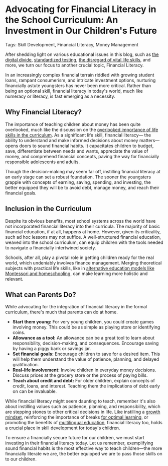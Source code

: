 # Advocating for Financial Literacy in the School Curriculum: An Investment in Our Children's Future

Tags: Skill Development, Financial Literacy, Money Management

After shedding light on various educational issues in this blog, such as [the digital divide](/xedublog/modern-challenges/addressing-the-digital-divide-ensuring-equal-access.md), [standardized testing](/education-fundamentals/the-debate-on-standardized-testing.md), [the disregard of vital life skills](/education-fundamentals/the-overlooked-importance-of-life-skills-in-curriculum.md), and more, we turn our focus to another crucial topic, Financial Literacy. 

In an increasingly complex financial terrain riddled with growing student loans, rampant consumerism, and intricate investment options, nurturing financially astute youngsters has never been more critical. Rather than being an optional skill, financial literacy in today's world, much like numeracy or literacy, is fast emerging as a necessity. 

## Why Financial Literacy?

The importance of teaching children about money has been quite overlooked, much like the discussion on the [overlooked importance of life skills in the curriculum](/xedublog/education-fundamentals/the-overlooked-importance-of-life-skills-in-curriculum.md). As a significant life skill, financial literacy— the ability to understand and make informed decisions about money matters— opens doors to sound financial habits. It capacitates children to budget, save, differentiate between needs and wants, appreciate the value of money, and comprehend financial concepts, paving the way for financially responsible adolescents and adults. 

Though the decision-making may seem far off, instilling financial literacy at an early stage can set a robust foundation. The sooner the youngsters grapple with concepts of earning, saving, spending, and investing, the better equipped they will be to avoid debt, manage money, and reach their financial goals.

## Inclusion in the Curriculum

Despite its obvious benefits, most school systems across the world have not incorporated financial literacy into their curricula. The majority of basic financial education, if at all, happens at home. However, given its criticality, such ad hoc lessons may not suffice. A well-structured financial education, weaved into the school curriculum, can equip children with the tools needed to navigate a financially intertwined society.

Schools, after all, play a pivotal role in getting children ready for the real world, which undeniably involves finance management. Merging theoretical subjects with practical life skills, like in [alternative education models like Montessori and homeschooling](/xedublog/education-fundamentals/alternative-education-models-homeschooling.md), can make learning more holistic and relevant.

## What can Parents Do?

While advocating for the integration of financial literacy in the formal curriculum, there's much that parents can do at home.

- **Start them young:** For very young children, you could create games involving money. This could be as simple as playing store or identifying coins.
- **Allowance as a tool:** An allowance can be a great tool to learn about responsibility, decision-making, and consequences. Encourage saving by having a piggy bank or savings jar.
- **Set financial goals:** Encourage children to save for a desired item. This will help them understand the value of patience, planning, and delayed gratification.
- **Real-life involvement:** Involve children in everyday money decisions. Discuss prices at the grocery store or the process of paying bills.
- **Teach about credit and debt:** For older children, explain concepts of credit, loans, and interest. Teaching them the implications of debt early on can be invaluable.
  
While financial literacy might seem daunting to teach, remember it's also about instilling values such as patience, planning, and responsibility, which are stepping stones to other critical decisions in life. Like instilling a [growth mindset](/xedublog/education-fundamentals/the-challenge-of-instilling-a-growth-mindset-in-students.md), reinforcing the importance of breaks [for optimal learning](/student-well-being/importance-of-breaks-and-downtime-in-learning.md), or promoting the benefits of [multilingual education](/skill-development/the-importance-of-multilingual-education.md), financial literacy too, holds a crucial place in skill development for today's children.

To ensure a financially secure future for our children, we must start investing in their financial literacy today. Let us remember, exemplifying sound financial habits is the most effective way to teach children—the more financially literate we are, the better equipped we are to pass those skills on to our children.